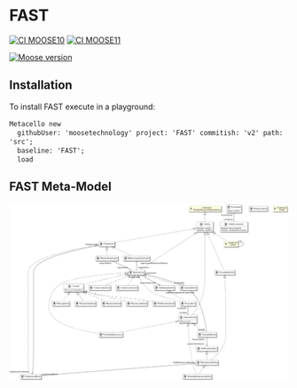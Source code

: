 # FAST

[![CI MOOSE10](https://github.com/moosetechnology/FAST/actions/workflows/testAndBuild-moose10.yml/badge.svg)](https://github.com/moosetechnology/FAST/actions/workflows/testAndBuild-moose10.yml)
[![CI MOOSE11](https://github.com/moosetechnology/FAST/actions/workflows/testAndBuild-moose11.yml/badge.svg)](https://github.com/moosetechnology/FAST/actions/workflows/testAndBuild-moose11.yml)

[![Moose version](https://img.shields.io/badge/Moose-10-%23aac9ff.svg)](https://github.com/moosetechnology/Moose)

## Installation

To install FAST execute in a playground:

```st
Metacello new
  githubUser: 'moosetechnology' project: 'FAST' commitish: 'v2' path: 'src';
  baseline: 'FAST';
  load
```

## FAST Meta-Model

![FAST Meta-model](https://raw.githubusercontent.com/moosetechnology/FAST/v2-doc/fast-core.png)
